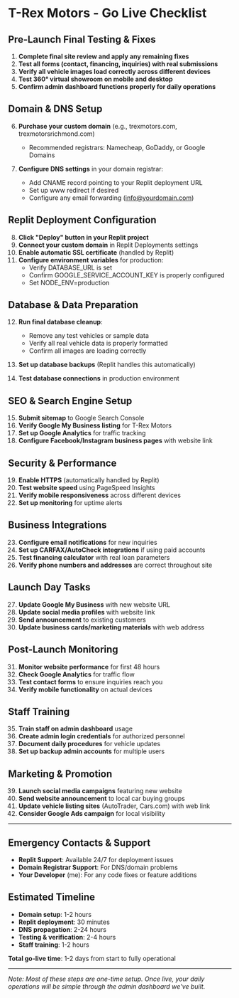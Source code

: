 # T-Rex Motors - Go Live Checklist

## Pre-Launch Final Testing & Fixes
1. **Complete final site review and apply any remaining fixes**
2. **Test all forms (contact, financing, inquiries) with real submissions**
3. **Verify all vehicle images load correctly across different devices**
4. **Test 360° virtual showroom on mobile and desktop**
5. **Confirm admin dashboard functions properly for daily operations**

## Domain & DNS Setup
6. **Purchase your custom domain** (e.g., trexmotors.com, trexmotorsrichmond.com)
   - Recommended registrars: Namecheap, GoDaddy, or Google Domains
   
7. **Configure DNS settings** in your domain registrar:
   - Add CNAME record pointing to your Replit deployment URL
   - Set up www redirect if desired
   - Configure any email forwarding (info@yourdomain.com)

## Replit Deployment Configuration
8. **Click "Deploy" button in your Replit project**
9. **Connect your custom domain** in Replit Deployments settings
10. **Enable automatic SSL certificate** (handled by Replit)
11. **Configure environment variables** for production:
    - Verify DATABASE_URL is set
    - Confirm GOOGLE_SERVICE_ACCOUNT_KEY is properly configured
    - Set NODE_ENV=production

## Database & Data Preparation
12. **Run final database cleanup**:
    - Remove any test vehicles or sample data
    - Verify all real vehicle data is properly formatted
    - Confirm all images are loading correctly

13. **Set up database backups** (Replit handles this automatically)
14. **Test database connections** in production environment

## SEO & Search Engine Setup
15. **Submit sitemap** to Google Search Console
16. **Verify Google My Business listing** for T-Rex Motors
17. **Set up Google Analytics** for traffic tracking
18. **Configure Facebook/Instagram business pages** with website link

## Security & Performance
19. **Enable HTTPS** (automatically handled by Replit)
20. **Test website speed** using PageSpeed Insights
21. **Verify mobile responsiveness** across different devices
22. **Set up monitoring** for uptime alerts

## Business Integrations
23. **Configure email notifications** for new inquiries
24. **Set up CARFAX/AutoCheck integrations** if using paid accounts
25. **Test financing calculator** with real loan parameters
26. **Verify phone numbers and addresses** are correct throughout site

## Launch Day Tasks
27. **Update Google My Business** with new website URL
28. **Update social media profiles** with website link
29. **Send announcement** to existing customers
30. **Update business cards/marketing materials** with web address

## Post-Launch Monitoring
31. **Monitor website performance** for first 48 hours
32. **Check Google Analytics** for traffic flow
33. **Test contact forms** to ensure inquiries reach you
34. **Verify mobile functionality** on actual devices

## Staff Training
35. **Train staff on admin dashboard** usage
36. **Create admin login credentials** for authorized personnel
37. **Document daily procedures** for vehicle updates
38. **Set up backup admin accounts** for multiple users

## Marketing & Promotion
39. **Launch social media campaigns** featuring new website
40. **Send website announcement** to local car buying groups
41. **Update vehicle listing sites** (AutoTrader, Cars.com) with web link
42. **Consider Google Ads campaign** for local visibility

---

## Emergency Contacts & Support
- **Replit Support**: Available 24/7 for deployment issues
- **Domain Registrar Support**: For DNS/domain problems
- **Your Developer** (me): For any code fixes or feature additions

## Estimated Timeline
- **Domain setup**: 1-2 hours
- **Replit deployment**: 30 minutes  
- **DNS propagation**: 2-24 hours
- **Testing & verification**: 2-4 hours
- **Staff training**: 1-2 hours

**Total go-live time**: 1-2 days from start to fully operational

---

*Note: Most of these steps are one-time setup. Once live, your daily operations will be simple through the admin dashboard we've built.*